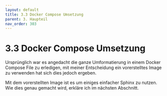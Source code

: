 ```yaml
---
layout: default
title: 3.3 Docker Compose Umsetzung
parent: 3. Haupteil
nav_order: 303
---
```


# 3.3 Docker Compose Umsetzung

Ursprünglich war es angedacht die ganze Umformatierung in einem Docker Compose File zu erledigen, mit meiner Entscheidung ein vorerstelltes Image zu verwenden hat sich dies jedoch ergeben.

Mit dem vorerstellten Image ist es um einiges einfacher Sphinx zu nutzen. Wie dies genau gemacht wird, erkläre ich im nächsten Abschnitt.
